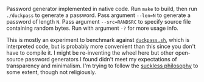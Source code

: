 Password generator implemented in native code.  Run `make` to build,
then run `./duckpass` to generate a password.  Pass argument `--len=N`
to generate a password of length `N`.  Pass argument `--src=RANDSRC`
to specify source file containing random bytes.  Run with argument
`-?` for more usage info.

This is mostly an experiment to benchmark against
[`duckpass.sh`](https://github.com/fardaniqbal/duckpass), which is
interpreted code, but is probably more convenient than this since you
don't have to compile it.  I might be re-inventing the wheel here but
other open-source password generators I found didn't meet my
expectations of transparency and minimalism.  I'm trying to follow the
[suckless philosophy](https://suckless.org/philosophy/) to some
extent, though not religiously.
